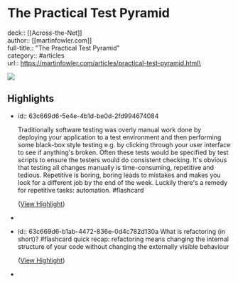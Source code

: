 # The Practical Test Pyramid

deck:: [[Across-the-Net]]\
author:: [[martinfowler.com]]\
full-title:: "The Practical Test Pyramid"\
category:: #articles\
url:: https://martinfowler.com/articles/practical-test-pyramid.html\

![](https://readwise-assets.s3.amazonaws.com/static/images/article4.6bc1851654a0.png)
## Highlights
- id:: 63c669d6-5e4e-4b1d-be0d-2fd994674084
  
  Traditionally software testing was overly manual work done by deploying your application to a test environment and then performing some black-box style testing e.g. by clicking through your user interface to see if anything's broken. Often these tests would be specified by test scripts to ensure the testers would do consistent checking.
     It's obvious that testing all changes manually is time-consuming, repetitive and tedious. Repetitive is boring, boring leads to mistakes and makes you look for a different job by the end of the week.
     Luckily there's a remedy for repetitive tasks: automation. #flashcard 
  
  
    ([View Highlight](https://instapaper.com/read/1432780818/17070634))
-
- id:: 63c669d6-b1ab-4472-836e-0d4c782d130a
   What is refactoring (in short)? #flashcard 
    quick recap: refactoring means changing the internal structure of your code without changing the externally visible behaviour
  
    ([View Highlight](https://instapaper.com/read/1432780818/17070656))
-